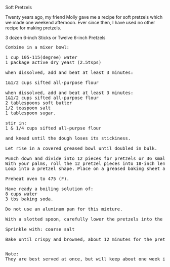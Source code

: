 Soft Pretzels

Twenty years ago, my friend Molly gave me a recipe for soft pretzels which we made one weekend afternoon. 
Ever since then, I have used no other recipe for making pretzels.

3 dozen 6-inch Sticks or Twelve 6-inch Pretzels

<pre>
Combine in a mixer bowl:

1 cup 105-115(degree) water
1 package active dry yeast (2.5tsps)

when dissolved, add and beat at least 3 minutes:

1&1/2 cups sifted all-purpose flour

when dissolved, add and beat at least 3 minutes:
1&1/2 cups sifted all-purpose flour
2 tablespoons soft butter
1/2 teaspoon salt
1 tablespoon sugar.

stir in:
1 & 1/4 cups sifted all-purpse flour

and knead until the dough loses its stickiness.

Let rise in a covered greased bowl until doubled in bulk.

Punch down and divide into 12 pieces for pretzels or 36 smaller pieces for sticks. 
With your palms, roll the 12 pretzel pieces into 18-inch lengths, about pencil thickness, tapering the ends slightly. 
Loop into a pretzel shape. Place on a greased baking sheet and let rise until almost doubled in bulk.

Preheat oven to 475 (F).

Have ready a boiling solution of:
8 cups water
3 tbs baking soda.

Do not use an aluminum pan for this mixture.

With a slotted spoon, carefully lower the pretzels into the water about 1 minute or until they float to the top. Return them to the greased sheet.

Sprinkle with: coarse salt

Bake until crispy and browned, about 12 minutes for the pretzels, less for the sticks. 
<pre>

Note:
They are best served at once, but will keep about one week in an airtight container.